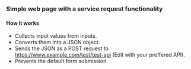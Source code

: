 ### Simple web page with a service request functionality

#### How it works
- Collects input values from inputs.
- Converts them into a JSON object.
- Sends the JSON as a POST request to https://www.example.com/test/test-api (Edit with your preffered API).
- Prevents the default form submission.